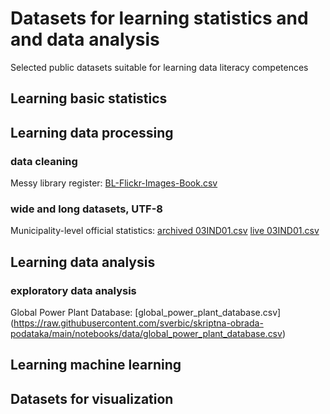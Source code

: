# Datasets for learning statistics and and data analysis
Selected public datasets suitable for learning data literacy competences

## Learning basic statistics
## Learning data processing
### data cleaning
Messy library register: [BL-Flickr-Images-Book.csv](https://raw.githubusercontent.com/realpython/python-data-cleaning/master/Datasets/BL-Flickr-Images-Book.csv)
### wide and long datasets, UTF-8
Municipality-level official statistics: [archived 03IND01.csv](https://raw.githubusercontent.com/sverbic/skriptna-obrada-podataka/main/notebooks/data/03IND01.csv) [live 03IND01.csv](https://data.gov.rs/sr/datasets/r/b1f1f94a-fe21-3a2a-b801-6f0f05b24257)
## Learning data analysis
### exploratory data analysis
Global Power Plant Database: [global_power_plant_database.csv] (https://raw.githubusercontent.com/sverbic/skriptna-obrada-podataka/main/notebooks/data/global_power_plant_database.csv) 
## Learning machine learning
## Datasets for visualization

